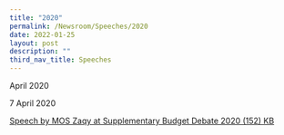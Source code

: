 ```yaml
---
title: "2020"
permalink: /Newsroom/Speeches/2020
date: 2022-01-25
layout: post
description: ""
third_nav_title: Speeches
---
```









April 2020

7 April 2020

[Speech by MOS Zaqy at Supplementary Budget Debate 2020 (152) KB](/files/Speech%20by%20MOS%20Zaqy%20at%20Supplementary%20Budget%20Debate%202020.pdf)